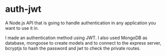 # auth-jwt
A Node.js API that is going to handle authentication in any application you want to use it in.

I made an authentication method using JWT. I also used MongoDB as database, mongoose to create models and to connect to the express server,
bcryptjs to hash the password and jwt to check the private routes.
